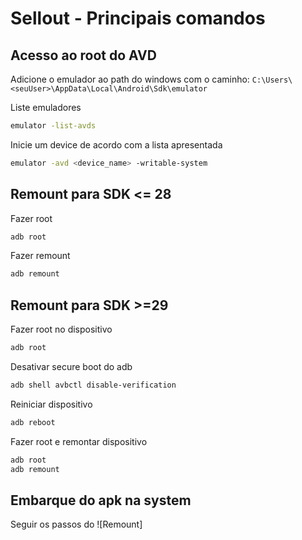 # Sellout - Principais comandos

## Acesso ao root do AVD

Adicione o emulador ao path do windows com o caminho:
`C:\Users\<seuUser>\AppData\Local\Android\Sdk\emulator`

Liste emuladores

```bash
emulator -list-avds
```

Inicie um device de acordo com a lista apresentada

```bash
emulator -avd <device_name> -writable-system
```

## Remount para SDK <= 28

Fazer root

```bash
adb root
```

Fazer remount

```bash
adb remount
```

## Remount para SDK >=29

Fazer root no dispositivo

```bash
adb root
```

Desativar secure boot do adb

```bash
adb shell avbctl disable-verification
```

Reiniciar dispositivo

```bash
adb reboot
```

Fazer root e remontar dispositivo

```bash
adb root
adb remount
```

## Embarque do apk na system

Seguir os passos do ![Remount]
<!--stackedit_data:
eyJoaXN0b3J5IjpbLTQ3ODY3OTQ2NiwyNTU5MDE5MzNdfQ==
-->